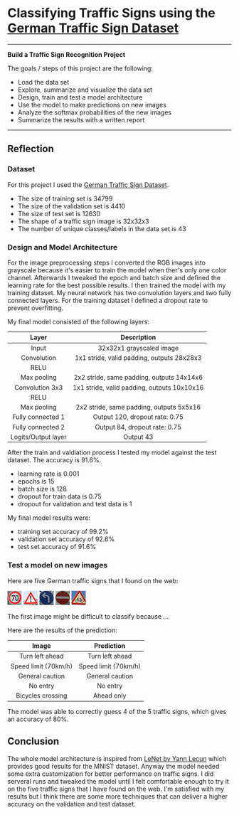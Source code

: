 # **Classifying Traffic Signs using the [German Traffic Sign Dataset](http://benchmark.ini.rub.de/?section=gtsrb&subsection=dataset)**

---

**Build a Traffic Sign Recognition Project**

The goals / steps of this project are the following:
* Load the data set
* Explore, summarize and visualize the data set
* Design, train and test a model architecture
* Use the model to make predictions on new images
* Analyze the softmax probabilities of the new images
* Summarize the results with a written report

---

## Reflection

### Dataset

For this project I used the [German Traffic Sign Dataset](http://benchmark.ini.rub.de/?section=gtsrb&subsection=dataset).

* The size of training set is 34799
* The size of the validation set is 4410
* The size of test set is 12630
* The shape of a traffic sign image is 32x32x3
* The number of unique classes/labels in the data set is 43

### Design and Model Architecture

For the image preprocessing steps I converted the RGB images into grayscale because it's easier to train the model when ther's only one color channel. Afterwards I tweaked the epoch and batch size and defined the learning rate for the best possible results. I then trained the model with my training dataset. My neural network has two convolution layers and two fully connected layers. For the training dataset I defined a dropout rate to prevent overfitting.

My final model consisted of the following layers:

| Layer         		|     Description	        					| 
|:---------------------:|:---------------------------------------------:| 
| Input         		| 32x32x1 grayscaled image 						| 
| Convolution       	| 1x1 stride, valid padding, outputs 28x28x3 	|
| RELU					|												|
| Max pooling	      	| 2x2 stride, same padding, outputs 14x14x6 	|
| Convolution 3x3	    | 1x1 stride, valid padding, outputs 10x10x16	|
| RELU					|												|
| Max pooling	      	| 2x2 stride, same padding, outputs 5x5x16 		|
| Fully connected 1		| Output 120, dropout rate: 0.75    			|
| Fully connected 2		| Output 84, dropout rate: 0.75     			|
| Logits/Output layer   | Output 43 									|
 
After the train and valdiation process I tested my model against the test dataset. The accuracy is 91.6%.

* learning rate is 0.001
* epochs is 15
* batch size is 128
* dropout for train data is 0.75
* dropout for validation and test data is 1

My final model results were:
* training set accuracy of 99.2%
* validation set accuracy of 92.6% 
* test set accuracy of 91.6%

### Test a model on new images

Here are five German traffic signs that I found on the web:

![image1](./traffic-signs/1.jpg "Turn left ahead")
![image2](./traffic-signs/2.jpg "Speed limit (70km/h)")
![image3](./traffic-signs/3.jpg "General caution")
![image4](./traffic-signs/4.jpg "No entry")
![image5](./traffic-signs/5.jpg "Bicycles crossing")

The first image might be difficult to classify because ...

Here are the results of the prediction:

| Image			        |     Prediction	        					| 
|:---------------------:|:---------------------------------------------:| 
| Turn left ahead 		| Turn left ahead								| 
| Speed limit (70km/h)  | Speed limit (70km/h) 							|
| General caution       | General caution		     					|
| No entry	      		| No entry				    	 				|
| Bicycles crossing		| Ahead only        							|


The model was able to correctly guess 4 of the 5 traffic signs, which gives an accuracy of 80%. 

## Conclusion

The whole model architecture is inspired from [LeNet by Yann Lecun](http://yann.lecun.com/exdb/lenet/) which provides good results for the MNIST dataset. Anyway the model needed some extra customization for better performance on traffic signs. I did serveral runs and tweaked the model until I felt comfortable enough to try it on the five traffic signs that I have found on the web. 
I'm satisfied with my results but I think there are some more techniques that can deliver a higher accuracy on the validation and test dataset.